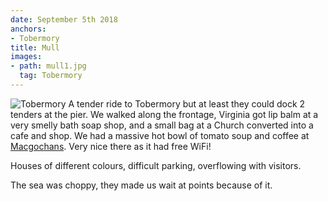 ```yaml
---
date: September 5th 2018
anchors:
- Tobermory
title: Mull
images:
- path: mull1.jpg
  tag: Tobermory
---
```

![Tobermory](mull1.jpg)
A tender ride to Tobermory but at least they could dock 2 tenders at the pier.
We walked along the frontage, Virginia got lip balm at a very smelly bath soap shop,
and a small bag at a Church converted into a cafe and shop.
We had a massive hot bowl of tomato soup and coffee at
[Macgochans](http://macgochans-tobermory.co.uk/). Very nice there as it had free WiFi!

Houses of different colours, difficult parking, overflowing with visitors.

The sea was choppy, they made us wait at points because of it.
